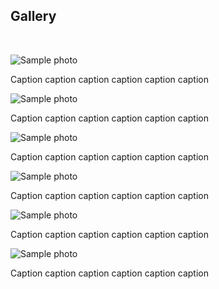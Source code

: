 <h2>Gallery</h2>
<br/>
<p> 
<div class="row">
<main class="grid">


<div class="oneThird">
  <img src="https://dennishnf.com/gallery/2019_12__neurips2019.jpg" alt="Sample photo">
  <p>Caption caption caption caption caption caption</p>
  </div>
  
<div class="oneThird">
  <img src="https://dennishnf.com/gallery/2013_10__robot1.jpg" alt="Sample photo">
  <p>Caption caption caption caption caption caption</p>
  </div>

<div class="oneThird">
  <img src="https://dennishnf.com/gallery/2013_10__robot2.jpg" alt="Sample photo">
  <p>Caption caption caption caption caption caption</p>
  </div>
</main>

<main class="grid">
<div class="oneThird">
  <img src="https://dennishnf.com/gallery/2013_10__robot1.jpg" alt="Sample photo">
  <p>Caption caption caption caption caption caption</p>
  </div>
  
<div class="oneThird">
  <img src="https://dennishnf.com/gallery/2019_12__neurips2019.jpg" alt="Sample photo">
  <p>Caption caption caption caption caption caption</p>
  </div>

<div class="oneThird">
  <img src="https://dennishnf.com/gallery/2019_12__neurips2019.jpg" alt="Sample photo">
  <p>Caption caption caption caption caption caption</p>
  </div>


</main>
</div>
</p>
<br/>
